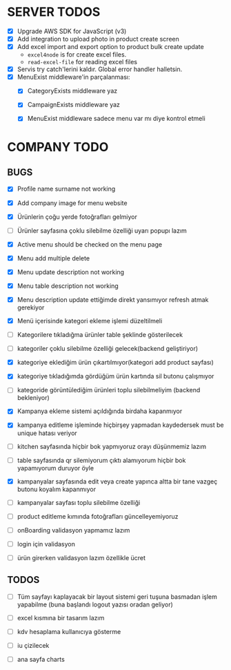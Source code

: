 # SERVER TODOS

- [x] Upgrade AWS SDK for JavaScript (v3)
- [x] Add integration to upload photo in product create screen
- [x] Add excel import and export option to product bulk create update
  - `excel4node` is for create excel files.
  - `read-excel-file` for reading excel files
- [x] Servis try catch'lerini kaldır. Global error handler halletsin.
- [x] MenuExist middleware'in parçalanması:
  - [x] CategoryExists middleware yaz
  - [x] CampaignExists middleware yaz
  - [x] MenuExist middleware sadece menu var mı diye kontrol etmeli


# COMPANY TODO
## BUGS
- [x]  Profile name surname not working
- [x]  Add company image for menu website
- [x]  Ürünlerin çoğu yerde fotoğrafları gelmiyor
- [ ]  Ürünler sayfasına çoklu silebilme özelliği uyarı popupı lazım
- [x]  Active menu should be checked on the menu page
- [x] Menu add multiple delete
- [x]  Menu update description not working
- [x]  Menu table description not working
- [x]  Menu description update ettiğimde direkt yansımıyor refresh atmak gerekiyor
- [x]  Menü içerisinde kategori ekleme işlemi düzeltilmeli
- [ ] Kategorilere tıkladığma ürünler table  şeklinde gösterilecek
- [ ] kategoriler çoklu silebilme özelliği gelecek(backend geliştiriyor)
- [X] kategoriye eklediğim ürün çıkartılmıyor(kategori add product sayfası)
- [X] kategoriye tıkladığımda gördüğüm ürün kartında sil butonu çalışmıyor
- [ ] kategoride görüntülediğim ürünleri toplu silebilmeliyim (backend bekleniyor)
- [x] Kampanya ekleme sistemi açıldığında birdaha kapanmıyor
- [x] kampanya editleme işleminde hiçbirşey yapmadan kaydedersek must be unique hatası veriyor

- [ ] kitchen sayfasında hiçbir bok yapmıyoruz orayı düşünmemiz lazım

- [ ] table sayfasında qr silemiyorum çıktı alamıyorum hiçbir bok yapamıyorum duruyor öyle

- [X] kampanyalar sayfasında edit veya create yapınca altta bir tane vazgeç butonu koyalım kapanmıyor

- [ ] kampanyalar sayfası toplu silebilme özelliği

- [ ] product editleme kımında fotoğrafları güncelleyemiyoruz

- [ ] onBoarding validasyon yapmamız lazım

- [ ] login için validasyon

- [ ] ürün girerken validasyon lazım özellikle ücret

## TODOS
- [ ]  Tüm sayfayı kaplayacak bir layout sistemi geri tuşuna basmadan işlem yapabilme (buna başlandı logout yazısı oradan geliyor)

- [ ] excel kısmına bir tasarım lazım

- [ ] kdv hesaplama kullanıcıya gösterme

- [ ] iu çizilecek 

- [ ] ana sayfa charts





